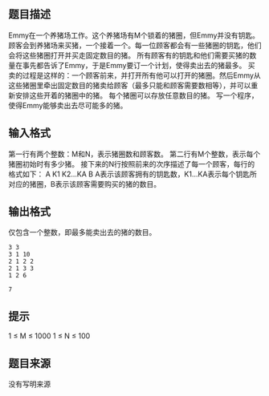 


## 题目描述
Emmy在一个养猪场工作。这个养猪场有M个锁着的猪圈，但Emmy并没有钥匙。顾客会到养猪场来买猪，一个接着一个。每一位顾客都会有一些猪圈的钥匙，他们会将这些猪圈打开并买走固定数目的猪。
所有顾客有的钥匙和他们需要买猪的数量在事先都告诉了Emmy，于是Emmy要订一个计划，使得卖出去的猪最多。
买卖的过程是这样的：一个顾客前来，并打开所有他可以打开的猪圈。然后Emmy从这些猪圈里牵出固定数目的猪卖给顾客（最多只能和顾客需要数相等），并可以重新安排这些开着的猪圈中的猪。
每个猪圈可以存放任意数目的猪。
写一个程序，使得Emmy能够卖出去尽可能多的猪。
## 输入格式
第一行有两个整数：M和N，表示猪圈数和顾客数。
第二行有M个整数，表示每个猪圈初始时有多少猪。
接下来的N行按照前来的次序描述了每一个顾客，每行的格式如下：
A K1 K2…KA B
A表示该顾客拥有的钥匙数，K1...KA表示每个钥匙所对应的猪圈，B表示该顾客需要购买的猪的数目。
## 输出格式
仅包含一个整数，即最多能卖出去的猪的数目。

```input1
3 3
3 1 10
2 1 2 2
2 1 3 3
1 2 6	

```

```output1
7
```

## 提示
1 ≤ M ≤ 1000
1 ≤ N ≤ 100
## 题目来源
没有写明来源


